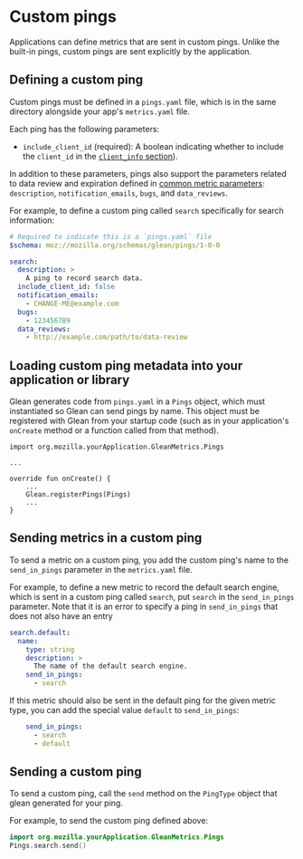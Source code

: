 # Custom pings

Applications can define metrics that are sent in custom pings. Unlike the
built-in pings, custom pings are sent explicitly by the application.

## Defining a custom ping

Custom pings must be defined in a `pings.yaml` file, which is in the same
directory alongside your app's `metrics.yaml` file.

Each ping has the following parameters:

- `include_client_id` (required): A boolean indicating whether to include the
  `client_id` in the [`client_info` section](index.md#The-client_info-section)).

In addition to these parameters, pings also support the parameters related to
data review and expiration defined in [common metric
parameters](../adding-new-metrics.md#common-metric-parameters):
`description`, `notification_emails`, `bugs`, and `data_reviews`.

For example, to define a custom ping called `search` specifically for search
information:

```YAML
# Required to indicate this is a `pings.yaml` file
$schema: moz://mozilla.org/schemas/glean/pings/1-0-0

search:
  description: >
    A ping to record search data.
  include_client_id: false
  notification_emails:
    - CHANGE-ME@example.com
  bugs:
    - 123456789
  data_reviews:
    - http://example.com/path/to/data-review
```

## Loading custom ping metadata into your application or library

Glean generates code from `pings.yaml` in a `Pings` object, which must
instantiated so Glean can send pings by name. This object must be registered
with Glean from your startup code (such as in your application's `onCreate`
method or a function called from that method).

```
import org.mozilla.yourApplication.GleanMetrics.Pings

...

override fun onCreate() {
    ...
    Glean.registerPings(Pings)
    ...
}
```

## Sending metrics in a custom ping

To send a metric on a custom ping, you add the custom ping's name to
the `send_in_pings` parameter in the `metrics.yaml` file.

For example, to define a new metric to record the default search engine, which
is sent in a custom ping called `search`, put `search` in the `send_in_pings`
parameter.  Note that it is an error to specify a ping in `send_in_pings` that
does not also have an entry

```YAML
search.default:
  name:
    type: string
    description: >
      The name of the default search engine.
    send_in_pings:
      - search
```

If this metric should also be sent in the default ping for the given metric
type, you can add the special value `default` to `send_in_pings`:

```YAML
    send_in_pings:
      - search
      - default
```

## Sending a custom ping

To send a custom ping, call the `send` method on the `PingType` object that
glean generated for your ping.

For example, to send the custom ping defined above:

```kotlin
import org.mozilla.yourApplication.GleanMetrics.Pings
Pings.search.send()
```
